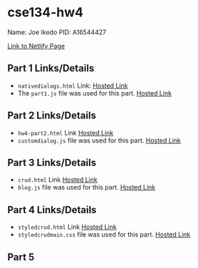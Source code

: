 # cse134-hw4

Name: Joe Ikedo
PID: A16544427

[Link to Netlify Page](https://fantastic-gumption-62f37a.netlify.app/)


## Part 1 Links/Details
- `nativedialogs.html` Link: [Hosted Link](https://fantastic-gumption-62f37a.netlify.app/nativedialogs.html)
- The `part1.js` file was used for this part. [Hosted Link](https://fantastic-gumption-62f37a.netlify.app/scripts/part1.js)

## Part 2 Links/Details
- `hw4-part2.html` Link [Hosted Link](https://fantastic-gumption-62f37a.netlify.app/hw4-part2.html)
- `customdialog.js` file was used for this part. [Hosted Link](https://fantastic-gumption-62f37a.netlify.app/scripts/customdialog.js)

## Part 3 Links/Details
- `crud.html` Link [Hosted Link](https://fantastic-gumption-62f37a.netlify.app/crud.html)
- `blog.js` file was used for this part. [Hosted Link](https://fantastic-gumption-62f37a.netlify.app/scripts/blog.js)

## Part 4 Links/Details
- `styledcrud.html` Link [Hosted Link](https://fantastic-gumption-62f37a.netlify.app/styledcrud.html)
- `styledcrudmain.css` file was used for this part. [Hosted Link](https://fantastic-gumption-62f37a.netlify.app/styledcrudmain.css)

## Part 5 